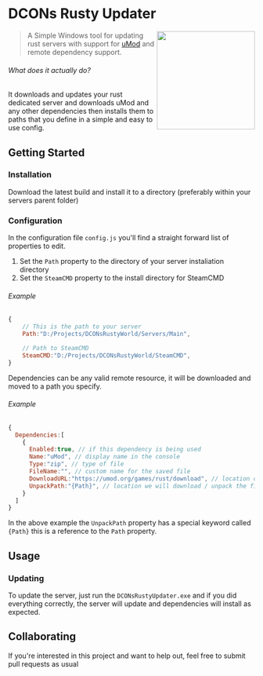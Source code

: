 # DCONs Rusty Updater
<img align="right" src="https://i.imgur.com/eqw9VBX.png" width="200"/>

> A Simple Windows tool for updating rust servers with support for [uMod](https://umod.org/games/rust) and remote dependency support.

###### What does it actually do?
It downloads and updates your rust dedicated server and downloads uMod and any other dependencies then installs them to paths that you define in a simple and easy to use config.

## Getting Started
### Installation
Download the latest build and install it to a directory (preferably within your servers parent folder)

### Configuration
In the configuration file `config.js` you'll find a straight forward list of properties to edit.

1. Set the `Path` property to the directory of your server instaliation directory
1. Set the `SteamCMD` property to the install directory for SteamCMD

###### Example
```javascript
{
    // This is the path to your server
    Path:"D:/Projects/DCONsRustyWorld/Servers/Main",

    // Path to SteamCMD
    SteamCMD:"D:/Projects/DCONsRustyWorld/SteamCMD",
}
```
Dependencies can be any valid remote resource, it will be downloaded and moved to a path you specify.

###### Example
```javascript
{
  Dependencies:[
    {
      Enabled:true, // if this dependency is being used
      Name:"uMod", // display name in the console
      Type:"zip", // type of file
      FileName:"", // custom name for the saved file
      DownloadURL:"https://umod.org/games/rust/download", // location of dependency
      UnpackPath:"{Path}", // location we will download / unpack the file
    }
  ]
}
```
In the above example the `UnpackPath` property has a special keyword called `{Path}` this is a reference to the `Path` property.

## Usage
### Updating
To update the server, just run the `DCONsRustyUpdater.exe` and if you did everything correctly, the server will update and dependencies will install as expected.

## Collaborating
If you're interested in this project and want to help out, feel free to submit pull requests as usual
